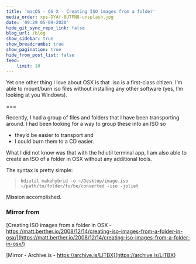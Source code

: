 ```yaml
---
title: 'macOS - OS X - Creating ISO images from a folder'
media_order: xps-DYAf-8UTFN8-unsplash.jpg
date: '09:29 05-09-2020'
hide_git_sync_repo_link: false
blog_url: /blog
show_sidebar: true
show_breadcrumbs: true
show_pagination: true
hide_from_post_list: false
feed:
    limit: 10
---
```


Yet one other thing I love about OSX is that .iso is a first-class citizen. I’m able to mount/burn iso files without installing any other software (yes, I’m looking at you Windows).

===

Recently, I had a group of files and folders that I have been transporting around. I had been looking for a way to group these into an ISO so

* they’d be easier to transport and 
* I could burn them to a CD easier.

What I did not know was that with the hdiutil terminal app, I am also able to create an ISO of a folder in OSX without any additional tools.

The syntax is pretty simple:

>     hdiutil makehybrid -o ~/Desktop/image.iso ~/path/to/folder/to/be/converted -iso -joliet

Mission accomplished.

### Mirror from
[Creating ISO images from a folder in OSX - https://matt.berther.io/2008/12/14/creating-iso-images-from-a-folder-in-osx/](https://matt.berther.io/2008/12/14/creating-iso-images-from-a-folder-in-osx/)

[Mirror - Archive.is - https://archive.is/LlTBX](https://archive.is/LlTBX)